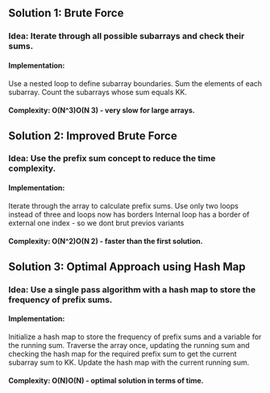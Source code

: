 
## Solution 1: Brute Force
### Idea: Iterate through all possible subarrays and check their sums.
#### Implementation:
Use a nested loop to define subarray boundaries.
Sum the elements of each subarray.
Count the subarrays whose sum equals KK.
#### Complexity: O(N^3)O(N 3) - very slow for large arrays.
## Solution 2: Improved Brute Force
### Idea: Use the prefix sum concept to reduce the time complexity.
#### Implementation:
Iterate through the array to calculate prefix sums.
Use only two loops instead of three and loops now has borders
Internal loop has a border of external one index - so we dont brut previos variants
#### Complexity: O(N^2)O(N 2) - faster than the first solution.
## Solution 3: Optimal Approach using Hash Map
### Idea: Use a single pass algorithm with a hash map to store the frequency of prefix sums.
#### Implementation:
Initialize a hash map to store the frequency of prefix sums and a variable for the running sum.
Traverse the array once, updating the running sum and checking the hash map for the required prefix sum to get the current subarray sum to KK.
Update the hash map with the current running sum.
#### Complexity: O(N)O(N) - optimal solution in terms of time.